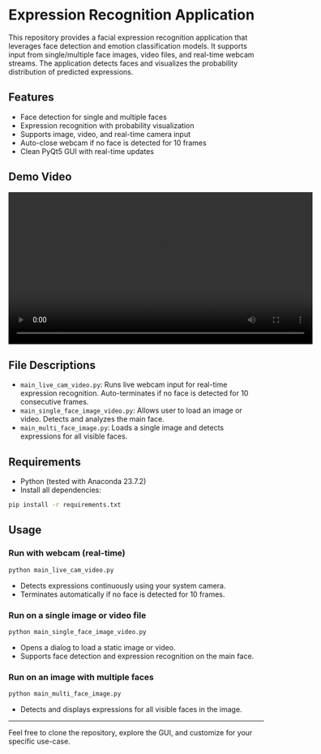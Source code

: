 # Expression Recognition Application

This repository provides a facial expression recognition application that leverages face detection and emotion classification models. It supports input from single/multiple face images, video files, and real-time webcam streams. The application detects faces and visualizes the probability distribution of predicted expressions.

## Features
- Face detection for single and multiple faces
- Expression recognition with probability visualization
- Supports image, video, and real-time camera input
- Auto-close webcam if no face is detected for 10 frames
- Clean PyQt5 GUI with real-time updates

## Demo Video
<video src="([https://github.com/user-attachments/assets/afec4345-c458-47d2-ad89-3322116f4dc7](https://github.com/user-attachments/assets/afec4345-c458-47d2-ad89-3322116f4dc7))" controls width="600">
  Your browser does not support the video tag.
</video>

## File Descriptions
- `main_live_cam_video.py`: Runs live webcam input for real-time expression recognition. Auto-terminates if no face is detected for 10 consecutive frames.
- `main_single_face_image_video.py`: Allows user to load an image or video. Detects and analyzes the main face.
- `main_multi_face_image.py`: Loads a single image and detects expressions for all visible faces.

## Requirements
- Python (tested with Anaconda 23.7.2)
- Install all dependencies:

```bash
pip install -r requirements.txt
```

## Usage

### Run with webcam (real-time)
```bash
python main_live_cam_video.py
```
- Detects expressions continuously using your system camera.
- Terminates automatically if no face is detected for 10 frames.

### Run on a single image or video file
```bash
python main_single_face_image_video.py
```
- Opens a dialog to load a static image or video.
- Supports face detection and expression recognition on the main face.

### Run on an image with multiple faces
```bash
python main_multi_face_image.py
```
- Detects and displays expressions for all visible faces in the image.

---

Feel free to clone the repository, explore the GUI, and customize for your specific use-case.

